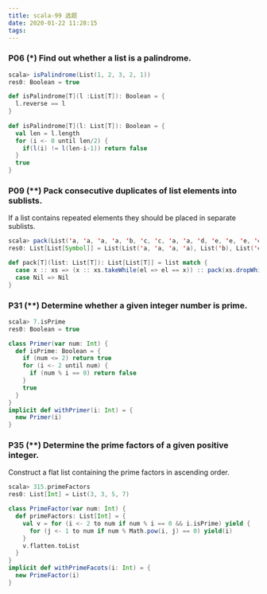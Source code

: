 ```yaml
---
title: scala-99 选题
date: 2020-01-22 11:28:15
tags:
---
```


### P06 (*) Find out whether a list is a palindrome.
```scala
scala> isPalindrome(List(1, 2, 3, 2, 1))
res0: Boolean = true
```
```scala
def isPalindrome[T](l :List[T]): Boolean = {
  l.reverse == l
}
 
def isPalindrome[T](l: List[T]): Boolean = {
  val len = l.length
  for (i <- 0 until len/2) {
    if(l(i) != l(len-i-1)) return false
  }
  true
}
```
### P09 (**) Pack consecutive duplicates of list elements into sublists.
If a list contains repeated elements they should be placed in separate sublists.
```scala
scala> pack(List('a, 'a, 'a, 'a, 'b, 'c, 'c, 'a, 'a, 'd, 'e, 'e, 'e, 'e))
res0: List[List[Symbol]] = List(List('a, 'a, 'a, 'a), List('b), List('c, 'c), List('a, 'a), List('d), List('e, 'e, 'e, 'e))
```
```scala
def pack[T](list: List[T]): List[List[T]] = list match {
  case x :: xs => (x :: xs.takeWhile(el => el == x)) :: pack(xs.dropWhile(el => el == x))
  case Nil => Nil
}
```

### P31 (**) Determine whether a given integer number is prime.
```scala
scala> 7.isPrime
res0: Boolean = true
```
```scala
class Primer(var num: Int) {
  def isPrime: Boolean = {
    if (num <= 2) return true
    for (i <- 2 until num) {
      if (num % i == 0) return false
    }
    true
  }
}
implicit def withPrimer(i: Int) = {
  new Primer(i)
}
```

### P35 (**) Determine the prime factors of a given positive integer.
Construct a flat list containing the prime factors in ascending order.
```scala
scala> 315.primeFactors
res0: List[Int] = List(3, 3, 5, 7)
```
```scala
class PrimeFactor(var num: Int) {
  def primeFactors: List[Int] = {
    val v = for (i <- 2 to num if num % i == 0 && i.isPrime) yield { 
      for (j <- 1 to num if num % Math.pow(i, j) == 0) yield(i)
    }
    v.flatten.toList
  }
}
implicit def withPrimeFacots(i: Int) = {
  new PrimeFactor(i)
}
```
